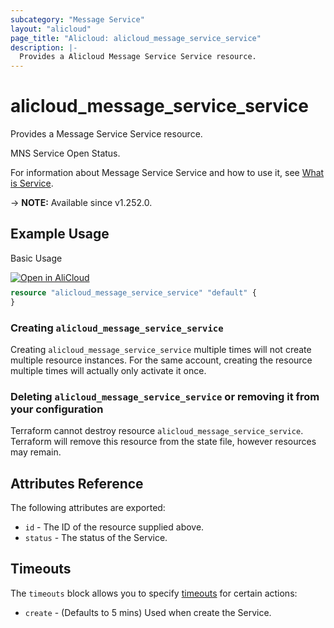 ```yaml
---
subcategory: "Message Service"
layout: "alicloud"
page_title: "Alicloud: alicloud_message_service_service"
description: |-
  Provides a Alicloud Message Service Service resource.
---
```


# alicloud_message_service_service

Provides a Message Service Service resource.

MNS Service Open Status.

For information about Message Service Service and how to use it, see [What is Service](https://next.api.alibabacloud.com/document/BssOpenApi/2017-12-14/CreateInstance).

-> **NOTE:** Available since v1.252.0.

## Example Usage

Basic Usage

<div style="display: block;margin-bottom: 40px;"><div class="oics-button" style="float: right;position: absolute;margin-bottom: 10px;">
  <a href="https://api.aliyun.com/terraform?resource=alicloud_message_service_service&exampleId=82ab4d0c-4144-3358-60b9-2cf3e33962745bd8ce38&activeTab=example&spm=docs.r.message_service_service.0.82ab4d0c41&intl_lang=EN_US" target="_blank">
    <img alt="Open in AliCloud" src="https://img.alicdn.com/imgextra/i1/O1CN01hjjqXv1uYUlY56FyX_!!6000000006049-55-tps-254-36.svg" style="max-height: 44px; max-width: 100%;">
  </a>
</div></div>

```terraform
resource "alicloud_message_service_service" "default" {
}
```

### Creating `alicloud_message_service_service`

Creating `alicloud_message_service_service` multiple times will not create multiple resource instances. For the same account, creating the resource multiple times will actually only activate it once.

### Deleting `alicloud_message_service_service` or removing it from your configuration

Terraform cannot destroy resource `alicloud_message_service_service`. Terraform will remove this resource from the state file, however resources may remain.

## Attributes Reference

The following attributes are exported:
* `id` - The ID of the resource supplied above.
* `status` - The status of the Service.

## Timeouts

The `timeouts` block allows you to specify [timeouts](https://developer.hashicorp.com/terraform/language/resources/syntax#operation-timeouts) for certain actions:
* `create` - (Defaults to 5 mins) Used when create the Service.
